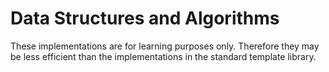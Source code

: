 # Data Structures and Algorithms

These implementations are for learning purposes only. Therefore they may be less efficient than the implementations in the standard template library.
